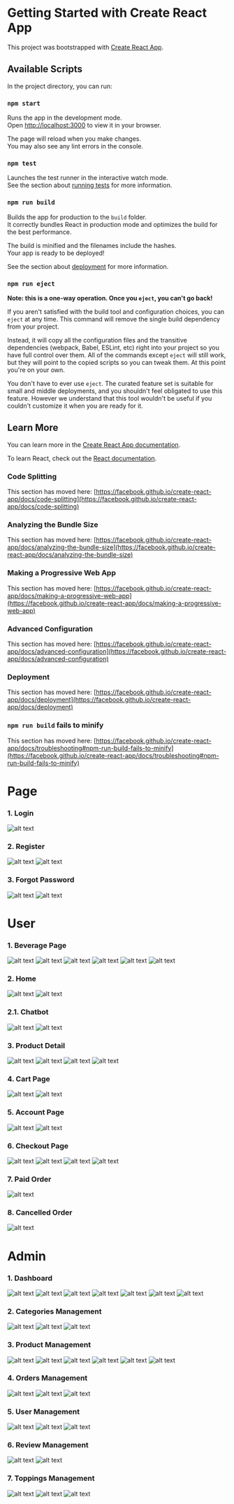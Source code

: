 # Getting Started with Create React App

This project was bootstrapped with [Create React App](https://github.com/facebook/create-react-app).

## Available Scripts

In the project directory, you can run:

### `npm start`

Runs the app in the development mode.\
Open [http://localhost:3000](http://localhost:3000) to view it in your browser.

The page will reload when you make changes.\
You may also see any lint errors in the console.

### `npm test`

Launches the test runner in the interactive watch mode.\
See the section about [running tests](https://facebook.github.io/create-react-app/docs/running-tests) for more information.

### `npm run build`

Builds the app for production to the `build` folder.\
It correctly bundles React in production mode and optimizes the build for the best performance.

The build is minified and the filenames include the hashes.\
Your app is ready to be deployed!

See the section about [deployment](https://facebook.github.io/create-react-app/docs/deployment) for more information.

### `npm run eject`

**Note: this is a one-way operation. Once you `eject`, you can't go back!**

If you aren't satisfied with the build tool and configuration choices, you can `eject` at any time. This command will remove the single build dependency from your project.

Instead, it will copy all the configuration files and the transitive dependencies (webpack, Babel, ESLint, etc) right into your project so you have full control over them. All of the commands except `eject` will still work, but they will point to the copied scripts so you can tweak them. At this point you're on your own.

You don't have to ever use `eject`. The curated feature set is suitable for small and middle deployments, and you shouldn't feel obligated to use this feature. However we understand that this tool wouldn't be useful if you couldn't customize it when you are ready for it.

## Learn More

You can learn more in the [Create React App documentation](https://facebook.github.io/create-react-app/docs/getting-started).

To learn React, check out the [React documentation](https://reactjs.org/).

### Code Splitting

This section has moved here: [https://facebook.github.io/create-react-app/docs/code-splitting](https://facebook.github.io/create-react-app/docs/code-splitting)

### Analyzing the Bundle Size

This section has moved here: [https://facebook.github.io/create-react-app/docs/analyzing-the-bundle-size](https://facebook.github.io/create-react-app/docs/analyzing-the-bundle-size)

### Making a Progressive Web App

This section has moved here: [https://facebook.github.io/create-react-app/docs/making-a-progressive-web-app](https://facebook.github.io/create-react-app/docs/making-a-progressive-web-app)

### Advanced Configuration

This section has moved here: [https://facebook.github.io/create-react-app/docs/advanced-configuration](https://facebook.github.io/create-react-app/docs/advanced-configuration)

### Deployment

This section has moved here: [https://facebook.github.io/create-react-app/docs/deployment](https://facebook.github.io/create-react-app/docs/deployment)

### `npm run build` fails to minify

This section has moved here: [https://facebook.github.io/create-react-app/docs/troubleshooting#npm-run-build-fails-to-minify](https://facebook.github.io/create-react-app/docs/troubleshooting#npm-run-build-fails-to-minify)

# Page

### 1. Login

![alt text](image-27.png)

### 2. Register

![alt text](image-32.png)
![alt text](image-33.png)

### 3. Forgot Password

![alt text](image-30.png)
![alt text](image-31.png)

# User

### 1. Beverage Page

![alt text](image-34.png)
![alt text](image-35.png)
![alt text](image-36.png)
![alt text](image-37.png)
![alt text](image-38.png)
![alt text](image-39.png)

### 2. Home

![alt text](image-40.png)
![alt text](image-41.png)

### 2.1. Chatbot

![alt text](image-58.png)
![alt text](image-59.png)

### 3. Product Detail

![alt text](image-42.png)
![alt text](image-44.png)
![alt text](image-45.png)
![alt text](image-43.png)

### 4. Cart Page

![alt text](image-46.png)
![alt text](image-47.png)

### 5. Account Page

![alt text](image-48.png)
![alt text](image-49.png)

### 6. Checkout Page

![alt text](image-52.png)
![alt text](image-53.png)
![alt text](image-55.png)
![alt text](image-54.png)

### 7. Paid Order

![alt text](image-50.png)

### 8. Cancelled Order

![alt text](image-51.png)

# Admin

### 1. Dashboard
![alt text](image.png)
![alt text](image-1.png)
![alt text](image-2.png)
![alt text](image-3.png)
![alt text](image-4.png)
![alt text](image-5.png)
![alt text](image-6.png)

### 2. Categories Management
![alt text](image-7.png)
![alt text](image-9.png)
![alt text](image-8.png)

### 3. Product Management
![alt text](image-10.png)
![alt text](image-11.png)
![alt text](image-12.png)
![alt text](image-13.png)
![alt text](image-14.png)
![alt text](image-15.png)

### 4. Orders Management
![alt text](image-16.png)
![alt text](image-17.png)
![alt text](image-18.png)

### 5. User Management
![alt text](image-19.png)
![alt text](image-20.png)
![alt text](image-21.png)

### 6. Review Management
![alt text](image-22.png)
![alt text](image-23.png)

### 7. Toppings Management
![alt text](image-24.png)
![alt text](image-25.png)
![alt text](image-26.png)